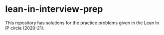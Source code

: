 # lean-in-interview-prep
This repository has solutions for the practice problems given in the Lean In IP circle (2020-21).
